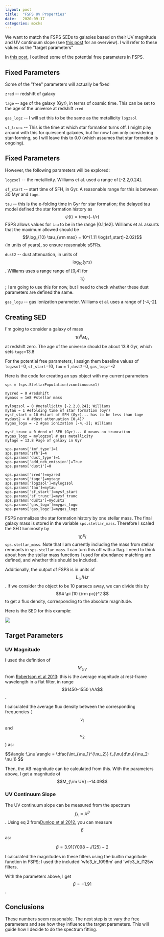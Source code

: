 ```yaml
---
layout: post
title:  "FSPS UV Properties"
date:   2020-09-17
categories: mocks
---
```


We want to match the FSPS SEDs to galaxies based on their UV magnitude and UV continuum slope (see <a href="https://ndrakos.github.io/blog/mocks/FSPS/">this post</a> for an overview). I will refer to these values as the "target parameters"

In <a href="https://ndrakos.github.io/blog/mocks/FSPS_Parameters/">this post</a>, I outlined some of the potential free parameters in FSPS.


## Fixed Parameters

Some of the "free" parameters will actually be fixed

<code>zred</code> -- redshift of galaxy

<code>tage</code> -- age of the galaxy (Gyr), in terms of cosmic time. This can be set to the age of the universe at redshift <code>zred</code>

<code>gas_logz</code> -- I will set this to be the same as the metallicity <code>logzsol</code>

<code>sf_trunc</code>  -- This is the time at which star formation turns off. I might play around with this for quiescent galaxies, but for now I am only considering star-forming, so I will leave this to 0.0 (which assumes that star formation is ongoing).

## Fixed Parameters


However, the following parameters will be explored:

<code>logzsol</code> -- the metallicity. Williams et al. used a range of [-2.2,0.24].

<code>sf_start</code> -- start time of SFH, in Gyr. A reasonable range for this is between 30 Myr and <code>tage</code>.

<code>tau</code> -- this is the e-folding time in Gyr for star formation; the delayed tau model defined the star formation history as $$\psi(t) \propto t \exp (-t/\tau)$$
FSPS allows values for  <code>tau</code> to be in the range [0.1,1e2]. Williams et al. assurts that the maximum allowed should be  $$\log_{10} \tau_{\rm max} = 10^{1.11 \log(sf_start)-2.02}$$ (in units of years), so ensure reasonable sSFRs.


<code>dust2</code> -- dust attenuation, in units of $$\log_{10} (yrs)$$. Williams uses a range range of [0,4] for $$\hat{\tau}_V$$; I am going to use this for now, but I need to check whether these dust parameters are defined the same.

<code>gas_logu</code> -- gas ionization parameter. Williams et al. uses a range of [-4,-2].



## Creating SED

I'm going to consider a galaxy of mass $$10^8 M_\odot$$ at redshift zero. The age of the universe should be about 13.8 Gyr, which sets <code>tage</code>=13.8

For the potential free parameters, I assign them baseline values of <code>logzsol</code>=0, <code>sf_start</code>=10, <code>tau</code> = 1 ,<code>dust2</code>=0, <code>gas_logz</code>=-2


Here is the code for creating an sps object with my current parameters
```
sps = fsps.StellarPopulation(zcontinuous=1)

myzred = 0 #redshift
mymass = 1e8 #stellar mass

mylogzsol = 0 #metallicity [-2.2,0.24]; Williams
mytau = 1 #efolding time of star formation (Gyr)
mysf_start = 10 #start of SFH (Gyr)... has to be less than tage
mydust2 = 0 #dust attenuation [0,4]?
mygas_logu = -2 #gas ionization [-4,-2]; Williams

mysf_trunc = 0 #end of SFH (Gyr)... 0 means no truncation
mygas_logz = mylogzsol # gas metallicity
mytage = 13.8 #age of galaxy in Gyr

sps.params['imf_type']=1
sps.params['sfh']=4
sps.params['dust_type']=1
sps.params['add_neb_emission']=True
sps.params['dust1']=0

sps.params['zred']=myzred
sps.params['tage']=mytage
sps.params['logzsol']=mylogzsol
sps.params['tau']=mytau
sps.params['sf_start']=mysf_start
sps.params['sf_trunc']=mysf_trunc
sps.params['dust2']=mydust2
sps.params['gas_logu']=mygas_logu
sps.params['gas_logz']=mygas_logz
```




FSPS normalizes the star formation history by one stellar mass. The final galaxy mass is stored in the variable <code>sps.stellar_mass</code>. Therefore I scaled the SED luminosity by $$10^8/$$<code>sps.stellar_mass</code>. Note that I am currently including the mass from stellar remnants in  <code>sps.stellar_mass</code>. I can turn this off with a flag. I need to think about how the stellar mass functions I used for abundance matching are defined, and whether this should be included.

Additionally, the output of FSPS is in units of $$L_\odot/Hz$$. If we consider the object to be 10 parsecs away, we can divide this by $$4 \pi (10 {\rm pc})^2 $$ to get a flux density, corresponding to the absolute magnitude.


Here is the SED for this example:

<img src="{{ site.baseurl }}/assets/plots/20200917_SED.png">


## Target Parameters




### UV Magnitude

I used the definition of $$M_{UV}$$ from <a href="https://ui.adsabs.harvard.edu/abs/2013ApJ...768...71R/abstract">Robertson et al 2013</a>:  this is the average magnitude at rest-frame wavelength in a flat filter, in range $$1450-1550 \AA$$.

I calculated the average flux density between the corresponding frequencies ($$\nu_1$$ and $$\nu_2$$) as:

$$\langle f_\nu \rangle =  \dfac{\int_{\nu_1}^{\nu_2}} f_{\nu}d\nu}{\nu_2-\nu_1} $$

Then, the AB magnitude can be calculated from this. With the parameters above, I get a magnitude of $$M_{\rm UV}=-14.09$$


### UV Continuum Slope

The UV continuum slope can be measured from the spectrum $$f_\lambda \propto \lambda^{\beta}$$. Using eq 2 from<a href="https://ui.adsabs.harvard.edu/abs/2012MNRAS.420..901D/abstract">Dunlop et al 2012</a>, you can measure $$\beta$$ as:

$$\beta = 3.91(Y098-J125)-2$$

I calculated the magnitudes in these filters using the builtin magnitude function in FSPS; I used the included 'wfc3_ir_f098m' and 'wfc3_ir_f125w' filters.

With the parameters above, I get $$\beta=-1.91$$.

## Conclusions

These numbers seem reasonable. The next step is to vary the free parameters and see how they influence the target parameters. This will guide how I decide to do the spectrum fitting.
